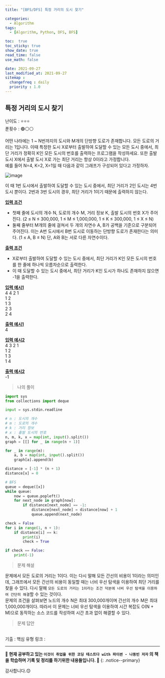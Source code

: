 ```yaml
---
title: "[BFS/DFS] 특정 거리의 도시 찾기"

categories:
  - Algorithm
tags:
  - [Algorithm, Python, DFS, BFS]

toc:  true
toc_sticky: true
show_date: true
read_time: false
use_math: false

date: 2021-09-27
last_modified_at: 2021-09-27
sitemap :
  changefreq : daily
  priority : 1.0
---
```


## 특정 거리의 도시 찾기  

난이도 : ⭐⭐⭐  
푼횟수 : 🟢⚪⚪  

어떤 나라에는 1 ~ N번까지의 도시와 M개의 단방향 도로가 존재합니다. 모든 도로의 거리는 1입니다. 이때 특정한 도시 X로부터 출발하여 도달할 수 있는 모든 도시 중에서, 최단 거리가 정확히 K인 모든 도시의 번호를 출력하는 프로그램을 작성하세요. 또한 출발 도시 X에서 출발 도시 X로 가는 최단 거리는 항상 0이라고 가정합니다.  
예를 들어 N=4, K=2, X=1일 때 다음과 같이 그래프가 구성되어 있다고 가정하자.  

![image](https://user-images.githubusercontent.com/37467408/134837822-d695474a-d779-46fd-8c5f-3c46bace79fd.PNG)  

이 때 1번 도시에서 출발하여 도달할 수 있는 도시 중에서, 최단 거리가 2인 도시는 4번 도시 뿐이다.  2번과 3번 도시의 경우, 최단 거리가 1이기 때문에 출력하지 않는다.  

**<u>입력 조건</u>**  
- 첫째 줄에 도시의 개수 N, 도로의 개수 M, 거리 정보 K, 출발 도시의 번호 X가 주어진다. (2 ≤ N ≤ 300,000, 1 ≤ M ≤ 1,000,000, 1 ≤ K ≤ 300,000, 1 ≤ X ≤ N)  
- 둘째 줄부터 M개의 줄에 걸쳐서 두 개의 자연수 A, B가 공백을 기준으로 구분되어 주어진다. 이는 A번 도시에서 B번 도시로 이동하는 단방향 도로가 존재한다는 의미다. (1 ≤ A, B ≤ N) 단, A와 B는 서로 다른 자연수이다.  

**<u>출력 조건</u>**  
- X로부터 출발하여 도달할 수 있는 도시 중에서, 최단 거리가 K인 모든 도시의 번호를 한 줄에 하나씩 오름차순으로 출력한다.  
- 이 때 도달할 수 있는 도시 중에서, 최단 거리가 K인 도시가 하나도 존재하지 않으면 -1을 출력한다.  

**<u>입력 예시1</u>**  
4 4 2 1  
1 2  
1 3  
2 3  
2 4  

**<u>출력 예시1</u>**  
4  

**<u>입력 예시2</u>**  
4 3 2 1  
1 2  
1 3  
1 4  

**<u>출력 예시2</u>**  
-1  

> 나의 풀이  

```python
import sys
from collections import deque

input = sys.stdin.readline

# n : 도시의 개수
# m : 도로의 개수
# k : 거리 정보
# x : 출발 도시의 번호
n, m, k, x = map(int, input().split())
graph = [[] for _ in range(n + 1)]

for _ in range(m):
    a, b = map(int, input().split())
    graph[a].append(b)

distance = [-1] * (n + 1)
distance[x] = 0

# BFS
queue = deque([x])
while queue:
    now = queue.popleft()
    for next_node in graph[now]:
        if distance[next_node] == -1:
            distance[next_node] = distance[now] + 1
            queue.append(next_node)

check = False
for i in range(1, n + 1):
    if distance[i] == k:
        print(i)
        check = True

if check == False:
    print(-1)
```

> 문제 해설  

문제에서 모든 도로의 거리는 1이다. 이는 다시 말해 모든 간선의 비용이 1이라는 의미인데, 그래프에서 모든 간선의 비용이 동일할 때는 너비 우선 탐색을 이용하여 최단 거리를 찾을 수 있다. 다시 말해 `모든 도로의 거리는 1이라는 조건 덕분에 너비 우선 탐색을 이용하여 간단히 해결`할 수 있는 것이다.  
문제의 조건을 살펴보면 노드의 개수 N은 최대 300,000개이며 간선의 개수 M은 최대 1,000,000개이다. 따라서 이 문제는 너비 우선 탐색을 이용하여 시간 복잡도 O(N + M)으로 동작하는 소스 코드를 작성하여 시간 초과 없이 해결할 수 있다.  

> 문제 답안  


<br>
기출 : 핵심 유형  
링크 : <https://programmers.co.kr/learn/courses/30/lessons/60062>  

---
**🐢 현재 공부하고 있는 `이것이 취업을 위한 코딩 테스트다 with 파이썬 - 나동빈 저자` 의 책을 학습하며 기록 및 정리를 하기위한 내용들입니다. 🐢**
{: .notice--primary}

감사합니다.😊
